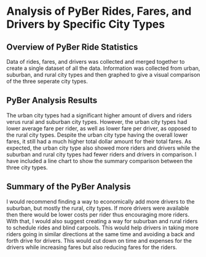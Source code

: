 # Analysis of PyBer Rides, Fares, and Drivers by Specific City Types

## Overview of PyBer Ride Statistics
Data of rides, fares, and drivers was collected and merged together to create a single dataset of all the data. Information was collected from urban, suburban, and rural city types and then graphed to give a visual comparison of the three seperate city types.

## PyBer Analysis Results
The urban city types had a significant higher amount of divers and riders verus rural and suburban city types. However, the urban city types had lower average fare per rider, as well as lower fare per driver, as opposed to the rural city types. Despite the urban city type having the overall lower fares, it still had a much higher total dollar amount for their total fares. As expected, the urban city type also showed more riders and drivers while the suburban and rural city types had fewer riders and drivers in comparison. I have included a line chart to show the summary comparison between the three city types.

## Summary of the PyBer Analysis

I would recommend finding a way to economically add more drivers to the suburban, but mostly the rural, city types. If more drivers were available then there would be lower costs per rider thus encouraging more riders. With that, I would also suggest creating a way for suburban and rural riders to schedule rides and blind carpools. This would help drivers in taking more riders going in similar directions at the same time and avoiding a back and forth drive for drivers. This would cut down on time and expenses for the drivers while increasing fares but also reducing fares for the riders. 

